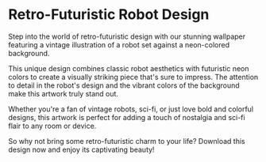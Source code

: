<!--font:Poppins-->

# Retro-Futuristic Robot Design

Step into the world of retro-futuristic design with our stunning wallpaper featuring a vintage illustration of a robot set against a neon-colored background. 

This unique design combines classic robot aesthetics with futuristic neon colors to create a visually striking piece that's sure to impress. The attention to detail in the robot's design and the vibrant colors of the background make this artwork truly stand out.

Whether you're a fan of vintage robots, sci-fi, or just love bold and colorful designs, this artwork is perfect for adding a touch of nostalgia and sci-fi flair to any room or device. 

So why not bring some retro-futuristic charm to your life? Download this design now and enjoy its captivating beauty!

<!--

Write me markdown content of website with wallpaper:

"A retro-futuristic wallpaper featuring a vintage illustration of a robot, set against a neon-colored background."

The header of the page should not be copy of the text but rather a real content of the website which is using this wallpaper.


---


# Retro-Futuristic Robot Wallpaper

Welcome to our website featuring a stunning retro-futuristic wallpaper! This wallpaper showcases a vintage illustration of a robot set against a vibrant neon-colored background. 

The combination of the classic robot design with the futuristic neon colors creates a unique and eye-catching visual that will add a touch of nostalgia and sci-fi flair to any room or device.

Whether you're a fan of vintage robots, science fiction, or just love bold and colorful designs, this wallpaper is sure to impress. So why wait? Download it now and enjoy the retro-futuristic vibe it brings to your life!


---


Heading should not include word "wallpaper". The website should not be about the wallpaper itself, wallpaper is just a related background, rewrite whole content.


---


# Retro-Futuristic Robot Design

Step into the world of retro-futuristic design with our stunning wallpaper featuring a vintage illustration of a robot set against a neon-colored background. 

This unique design combines classic robot aesthetics with futuristic neon colors to create a visually striking piece that's sure to impress. The attention to detail in the robot's design and the vibrant colors of the background make this artwork truly stand out.

Whether you're a fan of vintage robots, sci-fi, or just love bold and colorful designs, this artwork is perfect for adding a touch of nostalgia and sci-fi flair to any room or device. 

So why not bring some retro-futuristic charm to your life? Download this design now and enjoy its captivating beauty!


---


Write me a Google font which is best fitting for the website.

Pick from the list:
- Montserrat
- Lobster
- IBM Plex Sans
- Poppins
- Open Sans
- Dancing Script
- Alegreya
- Futura
- Roboto
- Lato
- Great Vibes
- Barlow Condensed
- Orbitron
- Playfair Display
- Raleway
- Exo 2
- Inter


Write just the font name nothing else.


---


Poppins

-->
